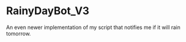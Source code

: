 # RainyDayBot_V3
An even newer implementation of my script that notifies me if it will rain tomorrow.

